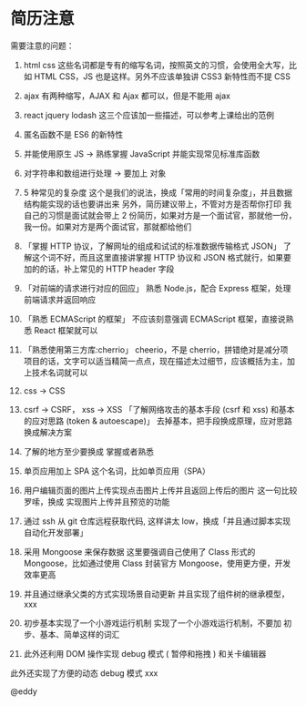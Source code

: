 # 简历注意


需要注意的问题：

1. html css 这些名词都是专有的缩写名词，按照英文的习惯，会使用全大写，比如 HTML CSS，JS 也是这样。另外不应该单独讲 CSS3 新特性而不提 CSS
2. ajax 有两种缩写，AJAX 和 Ajax 都可以，但是不能用 ajax
3. react jquery lodash 这三个应该加一些描述，可以参考上课给出的范例
1. 匿名函数不是 ES6 的新特性
2. 并能使用原生 JS -> 熟练掌握 JavaScript 并能实现常见标准库函数
3. 对字符串和数组进行处理 -> 要加上 对象
4. 5 种常见的复杂度 这个是我们的说法，换成「常用的时间复杂度」，并且数据结构能实现的话也要讲出来
另外，简历建议带上，不管对方是否帮你打印
我自己的习惯是面试就会带上 2 份简历，如果对方是一个面试官，那就他一份，我一份。如果对方是两个面试官，那就都给他们
5. 「掌握 HTTP 协议，了解网址的组成和试试的标准数据传输格式 JSON」
了解这个词不好，而且这里直接讲掌握 HTTP 协议和 JSON 格式就行，如果要加的的话，补上常见的 HTTP header 字段
6. 「对前端的请求进行对应的回应」
熟悉 Node.js，配合 Express 框架，处理前端请求并返回响应
7. 「熟悉 ECMAScript 的框架」
不应该刻意强调 ECMAScript 框架，直接说熟悉 React 框架就可以
8. 「熟悉使用第三方库:cherrio」
cheerio，不是 cherrio，拼错绝对是减分项
项目的话，文字可以适当精简一点点，现在描述太过细节，应该概括为主，加上技术名词就可以

1.  css -> CSS	

2. csrf -> CSRF， xss -> XSS
「了解网络攻击的基本手段 (csrf 和 xss) 和基本的应对思路 (token & autoescape)」
去掉基本，把手段换成原理，应对思路换成解决方案

3. 了解的地方至少要换成 掌握或者熟悉

4. 单页应用加上 SPA 这个名词，比如单页应用（SPA）

5. 用户编辑页面的图片上传实现点击图片上传并且返回上传后的图片
这一句比较罗嗦，换成
实现图片上传并且预览的功能

6. 通过 ssh 从 git 仓库远程获取代码,
这样讲太 low，换成「并且通过脚本实现自动化开发部署」

7. 采用 Mongoose 来保存数据
这里要强调自己使用了 Class 形式的 Mongoose，比如通过使用 Class 封装官方 Mongoose，使用更方便，开发效率更高

8. 并且通过继承父类的方式实现场景自动更新
并且实现了组件树的继承模型，xxx

9. 初步基本实现了一个小游戏运行机制
实现了一个小游戏运行机制，不要加 初步、基本、简单这样的词汇

10. 此外还利用 DOM 操作实现 debug 模式 ( 暂停和拖拽 ) 和关卡编辑器

此外还实现了方便的动态 debug 模式 xxx


@eddy




